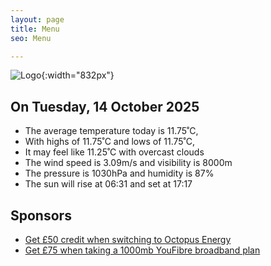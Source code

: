 ```yaml
---
layout: page
title: Menu
seo: Menu

---
```


![Logo](/images/logo.jpg){:width="832px"}

<!-- weather_marker starts -->
## On Tuesday, 14 October 2025

- The average temperature today is 11.75˚C,
- With highs of 11.75˚C and lows of 11.75˚C,
- It may feel like 11.25˚C with overcast clouds
- The wind speed is 3.09m/s and visibility is 8000m
- The pressure is 1030hPa and humidity is 87%
- The sun will rise at 06:31 and set at 17:17

<!-- weather_marker ends -->

## Sponsors

- [Get £50 credit when switching to Octopus Energy](https://bit.ly/3oD1nnS)
- [Get £75 when taking a 1000mb YouFibre broadband plan](https://aklam.io/91zWhU?)
